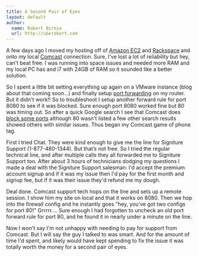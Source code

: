 ```yaml
---
title: A Second Pair of Eyes
layout: default
author:
  name: Robert Birnie
  url: http://uberobert.com
---
```


A few days ago I moved my hosting off of [Amazon EC2](http://aws.amazon.com/ec2/) and [Rackspace](rackspace.com) and onto my local [Comcast](http://www.comcast.com/) connection. Sure, I've lost a lot of reliability but hey, can't beat free. I was running into space issues and needed more RAM and my local PC has and i7 with 24GB of RAM so it sounded like a better solution.

So I spent a little bit setting everything up again on a VMware instance (blog about that coming soon...) and finally setup [port forwarding](http://en.wikipedia.org/wiki/Port_forwarding) on my router. But it didn't work!! So to troubleshoot I setup another forward rule for port 8080 to see if it was blocked. Sure enough port 8080 worked fine but 80 was timing out. So after a quick Google search I see that Comcast does [block some ports](http://customer.comcast.com/help-and-support/internet/list-of-blocked-ports/) although 80 wasn't listed a few other search results showed others with similar issues. Thus began my Comcast game of phone tag. 

First I tried Chat. They were kind enough to give me the line for Signiture Support (1-877-480-1344). But that’s not free. So I tried the regular technical line, and after multiple calls they all forwarded me to Signiture Support too. After about 3 hours of technicians dodging my questions I made a deal with the Signiture Support salesman: I'd accept the premium account signup and if it was my issue then I'd pay for the first month and signup fee, but if it was their issue they'd refund me my dough. 

Deal done. Comcast support tech hops on the line and sets up a remote session. I show him my site on local and that it works on 8080. Then we hop into the firewall config and he instantly goes "hey, you've got two configs for port 80!" Grrrrr.... Sure enough I had forgotten to uncheck an old port forward rule for port 80, and he found it in nearly under a minute on the line. 

Now I won't say I'm not unhappy with needing to pay for support from Comcast. But I will say the guy I talked to was smart. And for the amount of time I'd spent, and likely would have kept spending to fix the issue it was totally worth the money for a second pair of eyes. 
